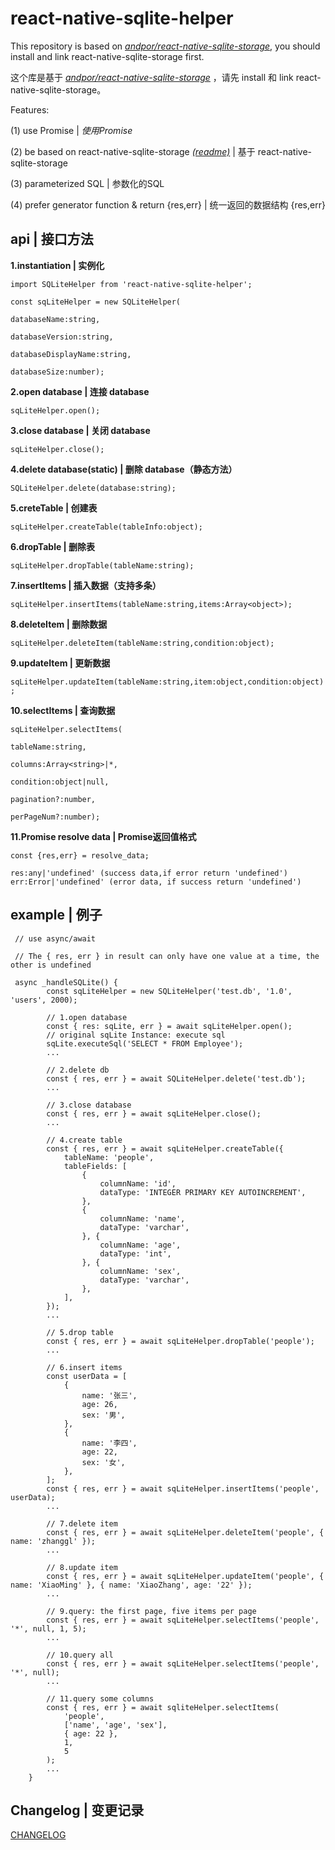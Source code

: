 # react-native-sqlite-helper

This repository is based on *[andpor/react-native-sqlite-storage](https://github.com/andpor/react-native-sqlite-storage)*, you should install and link react-native-sqlite-storage first.

这个库是基于 *[andpor/react-native-sqlite-storage](https://github.com/andpor/react-native-sqlite-storage)* ，请先 install 和 link react-native-sqlite-storage。

Features:

(1) use Promise | *使用Promise*

(2) be based on react-native-sqlite-storage *[(readme)](https://github.com/andpor/react-native-sqlite-storage)* | 基于 react-native-sqlite-storage

(3) parameterized SQL | 参数化的SQL

(4) prefer generator function & return {res,err} | 统一返回的数据结构 {res,err}


## api | 接口方法

**1.instantiation | 实例化**

`import SQLiteHelper from 'react-native-sqlite-helper';`

`const sqLiteHelper = new SQLiteHelper(`

`databaseName:string,`

`databaseVersion:string,`

`databaseDisplayName:string,`

`databaseSize:number);`

**2.open database | 连接 database**

`sqLiteHelper.open();`

**3.close database | 关闭 database**

`sqLiteHelper.close();`

**4.delete database(static) | 删除 database（静态方法）**

`SQLiteHelper.delete(database:string);`

**5.creteTable | 创建表**

`sqLiteHelper.createTable(tableInfo:object);`

**6.dropTable | 删除表**

`sqLiteHelper.dropTable(tableName:string);`

**7.insertItems | 插入数据（支持多条）**

`sqLiteHelper.insertItems(tableName:string,items:Array<object>);`

**8.deleteItem | 删除数据**

`sqLiteHelper.deleteItem(tableName:string,condition:object);`

**9.updateItem | 更新数据**

`sqLiteHelper.updateItem(tableName:string,item:object,condition:object);`

**10.selectItems | 查询数据**

`sqLiteHelper.selectItems(`

`tableName:string,`

`columns:Array<string>|*,`

`condition:object|null,`

`pagination?:number,`

`perPageNum?:number);`

**11.Promise resolve data | Promise返回值格式**

`const {res,err} = resolve_data;`

`res:any|'undefined' (success data,if error return 'undefined')`
`err:Error|'undefined' (error data, if success return 'undefined')`

## example | 例子

```
 // use async/await

 // The { res, err } in result can only have one value at a time, the other is undefined

 async _handleSQLite() {
        const sqLiteHelper = new SQLiteHelper('test.db', '1.0', 'users', 2000);

        // 1.open database
        const { res: sqLite, err } = await sqLiteHelper.open();
        // original sqLite Instance: execute sql
        sqLite.executeSql('SELECT * FROM Employee');
        ...

        // 2.delete db
        const { res, err } = await SQLiteHelper.delete('test.db');
        ...

        // 3.close database
        const { res, err } = await sqLiteHelper.close();
        ...

        // 4.create table
        const { res, err } = await sqLiteHelper.createTable({
            tableName: 'people',
            tableFields: [
                {
                    columnName: 'id',
                    dataType: 'INTEGER PRIMARY KEY AUTOINCREMENT',
                },
                {
                    columnName: 'name',
                    dataType: 'varchar',
                }, {
                    columnName: 'age',
                    dataType: 'int',
                }, {
                    columnName: 'sex',
                    dataType: 'varchar',
                },
            ],
        });
        ...

        // 5.drop table
        const { res, err } = await sqLiteHelper.dropTable('people');
        ...

        // 6.insert items
        const userData = [
            {
                name: '张三',
                age: 26,
                sex: '男',
            },
            {
                name: '李四',
                age: 22,
                sex: '女',
            },
        ];
        const { res, err } = await sqLiteHelper.insertItems('people', userData);
        ...

        // 7.delete item
        const { res, err } = await sqLiteHelper.deleteItem('people', { name: 'zhanggl' });
        ...

        // 8.update item
        const { res, err } = await sqLiteHelper.updateItem('people', { name: 'XiaoMing' }, { name: 'XiaoZhang', age: '22' });
        ...

        // 9.query: the first page, five items per page
        const { res, err } = await sqLiteHelper.selectItems('people', '*', null, 1, 5);
        ...

        // 10.query all
        const { res, err } = await sqLiteHelper.selectItems('people', '*', null);
        ...

        // 11.query some columns
        const { res, err } = await sqliteHelper.selectItems(
            'people',
            ['name', 'age', 'sex'],
            { age: 22 },
            1,
            5
        );
        ...
    }
```

## Changelog | 变更记录

[CHANGELOG](./CHANGELOG.md)